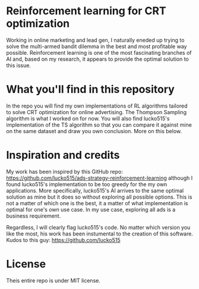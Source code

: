 # Reinforcement learning for CRT optimization
Working in online marketing and lead gen, I naturally eneded up trying to solve the multi-armed bandit dilemma in the best and most profitable way possible. Reinforcement learning is one of the most fascinating branches of AI and, based on my research, it appears to provide the optimal solution to this issue.

# What you'll find in this repository
In the repo you will find my own implementations of RL algorithms tailored to solve CRT optimization for online advertising. The Thompson Sampling algorithm is what I worked on for now. You will also find lucko515's implementation of the TS algorithm so that you can compare it against mine on the same dataset and draw you own conclusion. More on this below.

# Inspiration and credits
My work has been inspired by this GitHub repo: https://github.com/lucko515/ads-strategy-reinforcement-learning although I found lucko515's implementation to be too greedy for the my own applications. More specifically, lucko515's AI arrives to the same optimal solution as mine but it does so without exploring all possible options. This is not a matter of which one is the best, it a matter of what implementation is optimal for one's own use case. In my use case, exploring all ads is a business requirement.

Regardless, I will clearly flag lucko515's code. No matter which version you like the most, his work has been instumental to the creation of this software. Kudos to this guy: https://github.com/lucko515

# License
Theis entire repo is under MIT license.



